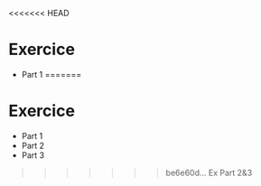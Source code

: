 <<<<<<< HEAD
# Exercice 
* Part 1
=======
# Exercice
* Part 1
* Part 2
* Part 3 

>>>>>>> be6e60d... Ex Part 2&3
